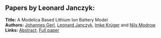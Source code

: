 <h2>Papers by Leonard Janczyk:</h2>
<p>
<b>Title:</b> A Modelica Based Lithium Ion Battery Model<br />
<b>Authors:</b> <a href="../authors/author_111.html">Johannes Gerl</a>, <a href="../authors/author_144.html">Leonard Janczyk</a>, <a href="../authors/author_174.html">Imke Krüger</a> and <a href="../authors/author_213.html">Nils Modrow</a><br />
<b>Links:</b> <a href="../abstracts/abstract_36.pdf">Abstract</a>, <a href="../submissions/ECP14096335_GerlJanczykKrugerModrow.pdf">Full paper</a>
</p>